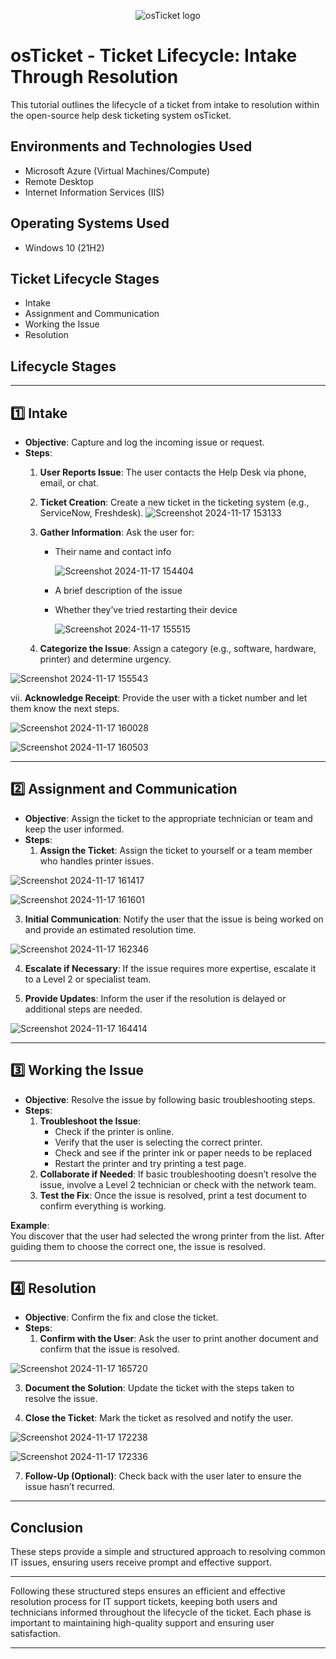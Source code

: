 <p align="center">
<img src="https://i.imgur.com/Clzj7Xs.png" alt="osTicket logo"/>
</p>

<h1>osTicket - Ticket Lifecycle:  Intake Through Resolution</h1>
This tutorial outlines the lifecycle of a ticket from intake to resolution within the open-source help desk ticketing system osTicket.<br />




<h2>Environments and Technologies Used</h2>

- Microsoft Azure (Virtual Machines/Compute)
- Remote Desktop
- Internet Information Services (IIS)

<h2>Operating Systems Used </h2>

- Windows 10</b> (21H2)

<h2>Ticket Lifecycle Stages</h2>

- Intake
- Assignment and Communication
- Working the Issue
- Resolution

<h2>Lifecycle Stages</h2>

---

## 1️⃣ **Intake**
   - **Objective**: Capture and log the incoming issue or request.
   - **Steps**:
     1. **User Reports Issue**: The user contacts the Help Desk via phone, email, or chat.
     2. **Ticket Creation**: Create a new ticket in the ticketing system (e.g., ServiceNow, Freshdesk).
    ![Screenshot 2024-11-17 153133](https://github.com/user-attachments/assets/33349195-2600-4941-9d0b-0378cecb6060)

     4. **Gather Information**: Ask the user for:
        - Their name and contact info
          
          ![Screenshot 2024-11-17 154404](https://github.com/user-attachments/assets/0ac0e3ef-bf65-409f-93d9-0a008a5a0a64)

        - A brief description of the issue
        - Whether they’ve tried restarting their device

          
          ![Screenshot 2024-11-17 155515](https://github.com/user-attachments/assets/7e8814dd-380a-423c-8ed6-25b8df9db5e3)

         

     5. **Categorize the Issue**: Assign a category (e.g., software, hardware, printer) and determine urgency.
        
![Screenshot 2024-11-17 155543](https://github.com/user-attachments/assets/25a9fb99-889f-41b7-bfe3-c574598eb63a)

    
 vii. **Acknowledge Receipt**: Provide the user with a ticket number and let them know the next steps.

    
   ![Screenshot 2024-11-17 160028](https://github.com/user-attachments/assets/257d795d-6886-4721-b418-f2304e9fd5c1)


![Screenshot 2024-11-17 160503](https://github.com/user-attachments/assets/98702f74-510b-4a3c-8711-43b9b7f82206)

  

---

## 2️⃣ **Assignment and Communication**
   - **Objective**: Assign the ticket to the appropriate technician or team and keep the user informed.
   - **Steps**:
     1. **Assign the Ticket**: Assign the ticket to yourself or a team member who handles printer issues.
        
![Screenshot 2024-11-17 161417](https://github.com/user-attachments/assets/e308ae6a-5068-4aa6-a1ef-d95e2e955333)


![Screenshot 2024-11-17 161601](https://github.com/user-attachments/assets/85ca43df-40c7-482b-9f0f-aaa075c644cb)

        
   3. **Initial Communication**: Notify the user that the issue is being worked on and provide an estimated resolution time.
      
![Screenshot 2024-11-17 162346](https://github.com/user-attachments/assets/76f76e90-d08a-4cd4-803a-cad23d15b67d)

      
 4. **Escalate if Necessary**: If the issue requires more expertise, escalate it to a Level 2 or specialist team.
    
  6. **Provide Updates**: Inform the user if the resolution is delayed or additional steps are needed.
     

![Screenshot 2024-11-17 164414](https://github.com/user-attachments/assets/5c314aea-09e9-43f8-a2ba-2ce9a3f75f50)

   

---

## 3️⃣ **Working the Issue**
   - **Objective**: Resolve the issue by following basic troubleshooting steps.
   - **Steps**:
     1. **Troubleshoot the Issue**: 
        - Check if the printer is online.
        - Verify that the user is selecting the correct printer.
        - Check and see if the printer ink or paper needs to be replaced
        - Restart the printer and try printing a test page.
     2. **Collaborate if Needed**: If basic troubleshooting doesn’t resolve the issue, involve a Level 2 technician or check with the network team.
     3. **Test the Fix**: Once the issue is resolved, print a test document to confirm everything is working.

 **Example**:   
   You discover that the user had selected the wrong printer from the list. After guiding them to choose the correct one, the issue is resolved.

---

## 4️⃣ **Resolution**
   - **Objective**: Confirm the fix and close the ticket.
   - **Steps**:
     1. **Confirm with the User**: Ask the user to print another document and confirm that the issue is resolved.

![Screenshot 2024-11-17 165720](https://github.com/user-attachments/assets/f79951cd-5fc7-4249-88bf-fbfd03716d0d)

        
 3. **Document the Solution**: Update the ticket with the steps taken to resolve the issue.


 5. **Close the Ticket**: Mark the ticket as resolved and notify the user.

   
![Screenshot 2024-11-17 172238](https://github.com/user-attachments/assets/bbd30dd3-10e5-4e6e-b113-7bf0f855ecf9)


   ![Screenshot 2024-11-17 172336](https://github.com/user-attachments/assets/f3061e84-1bcc-472e-8e83-60f98fabc16b)


    
    
 7. **Follow-Up (Optional)**: Check back with the user later to ensure the issue hasn’t recurred.

  

---

## Conclusion

These steps provide a simple and structured approach to resolving common IT issues, ensuring users receive prompt and effective support.

---

Following these structured steps ensures an efficient and effective resolution process for IT support tickets, keeping both users and technicians informed throughout the lifecycle of the ticket. Each phase is important to maintaining high-quality support and ensuring user satisfaction.

---
